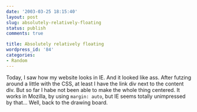 ```yaml
---
date: '2003-03-25 18:15:40'
layout: post
slug: absolutely-relatively-floating
status: publish
comments: true

title: Absolutely relatively floating
wordpress_id: '84'
categories:
- Random
---
```


Today, I saw how my website looks in IE. And it looked like ass. After futzing around a little with the CSS, at least I have the link div next to the content div.
But so far I habe not been able to make the whole thing centered. It works in Mozilla, by using `margin: auto`, but IE seems totally unimpressed by that...
Well, back to the drawing board.
